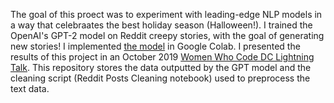 The goal of this proect was to experiment with leading-edge NLP models in a way that celebraates the best holiday season (Halloween!). I trained the OpenAI's GPT-2 model on Reddit creepy stories, with the goal of generating new stories! I implemented [the model](https://colab.research.google.com/drive/1K471UPqVbNQjRLlYoJCNElRPcsb61uia) in Google Colab. I presented the results of this project in an October 2019 [Women Who Code DC Lightning Talk](https://docs.google.com/presentation/d/e/2PACX-1vTEMALPHw-yQRXVnJBP_nj0yeqW60jLnGLIRgdfDziqJzcX7SiSUbbx1jLaGSeWqeFjkIG7odo3wuyj/pub?start=false&loop=false&delayms=3000). This repository stores the data outputted by the GPT model and the cleaning script (Reddit Posts Cleaning notebook) used to preprocess the text data.
